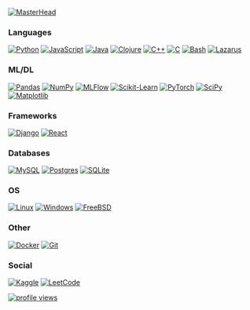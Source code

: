 [![MasterHead](https://user-images.githubusercontent.com/24524555/237039902-0b9d59df-dacf-4055-9ce9-d8566ec7eca7.png)](https://github.com/wervlad)

### Languages
[![Python](https://img.shields.io/badge/python-black?style=for-the-badge&logo=python)](https://github.com/wervlad)
[![JavaScript](https://img.shields.io/badge/javascript-black?style=for-the-badge&logo=javascript)](https://github.com/wervlad)
[![Java](https://img.shields.io/badge/java-black?style=for-the-badge&logo=openjdk)](https://github.com/wervlad)
[![Clojure](https://img.shields.io/badge/clojure-black?style=for-the-badge&logo=clojure)](https://github.com/wervlad)
[![C++](https://img.shields.io/badge/c++-black?style=for-the-badge&logo=cplusplus)](https://github.com/wervlad)
[![C](https://img.shields.io/badge/c-black?style=for-the-badge&logo=c)](https://github.com/wervlad)
[![Bash](https://img.shields.io/badge/bash-black?style=for-the-badge&logo=gnu-bash&logoColor=white)](https://github.com/wervlad)
[![Lazarus](https://img.shields.io/badge/-lazarus-black?style=for-the-badge&logo=lazarus)](https://github.com/wervlad)

### ML/DL
[![Pandas](https://img.shields.io/badge/pandas-black?style=for-the-badge&logo=pandas)](https://github.com/wervlad)
[![NumPy](https://img.shields.io/badge/numpy-black?style=for-the-badge&logo=numpy)](https://github.com/wervlad)
[![MLFlow](https://img.shields.io/badge/mlflow-black?style=for-the-badge&logo=numpy&logoColor=blue)](https://github.com/wervlad)
[![Scikit-Learn](https://img.shields.io/badge/scikit--learn-black?style=for-the-badge&logo=scikit-learn)](https://github.com/wervlad)
[![PyTorch](https://img.shields.io/badge/PyTorch-black?style=for-the-badge&logo=PyTorch)](https://github.com/wervlad)
[![SciPy](https://img.shields.io/badge/SciPy-black?style=for-the-badge&logo=scipy)](https://github.com/wervlad)
[![Matplotlib](https://img.shields.io/badge/Matplotlib-black?style=for-the-badge&logo=Matplotlib)](https://github.com/wervlad)

### Frameworks
[![Django](https://img.shields.io/badge/django-black?style=for-the-badge&logo=django)](https://github.com/wervlad)
[![React](https://img.shields.io/badge/react-black?style=for-the-badge&logo=react)](https://github.com/wervlad)

### Databases
[![MySQL](https://img.shields.io/badge/mysql-black?style=for-the-badge&logo=mysql)](https://github.com/wervlad)
[![Postgres](https://img.shields.io/badge/postgres-black?style=for-the-badge&logo=postgresql)](https://github.com/wervlad)
[![SQLite](https://img.shields.io/badge/sqlite-black?style=for-the-badge&logo=sqlite)](https://github.com/wervlad)

### OS
[![Linux](https://img.shields.io/badge/linux-black?style=for-the-badge&logo=Linux)](https://github.com/wervlad)
[![Windows](https://img.shields.io/badge/Windows-black?style=for-the-badge&logo=Windows)](https://github.com/wervlad)
[![FreeBSD](https://img.shields.io/badge/FreeBSD-black?style=for-the-badge&logo=FreeBSD)](https://github.com/wervlad)

### Other
[![Docker](https://img.shields.io/badge/docker-black?style=for-the-badge&logo=docker)](https://github.com/wervlad)
[![Git](https://img.shields.io/badge/git-black?style=for-the-badge&logo=git)](https://github.com/wervlad)

### Social
[![Kaggle](https://img.shields.io/badge/-Kaggle-black?style=for-the-badge&logo=kaggle)](https://www.kaggle.com/wervlad)
[![LeetCode](https://img.shields.io/badge/LeetCode-black?style=for-the-badge&logo=LeetCode)](https://leetcode.com/wervlad/)

[![profile views](https://komarev.com/ghpvc/?username=wervlad&color=blue&style=flat)](https://github.com/wervlad)
<!--
**wervlad/wervlad** is a ✨ _special_ ✨ repository because its `README.md` (this file) appears on your GitHub profile.

Here are some ideas to get you started:

- 🔭 I’m currently working on ...
- 🌱 I’m currently learning ...
- 👯 I’m looking to collaborate on ...
- 🤔 I’m looking for help with ...
- 💬 Ask me about ...
- 📫 How to reach me: ...
- 😄 Pronouns: ...
- ⚡ Fun fact: ...
-->
